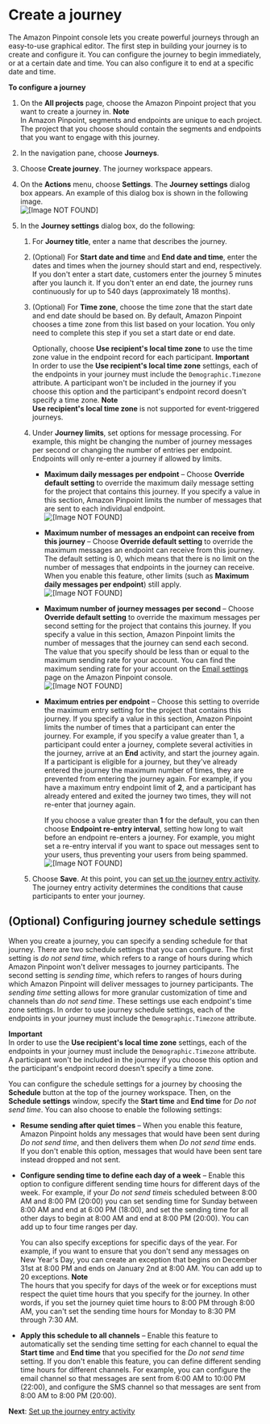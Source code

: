 # Create a journey<a name="journeys-create"></a>

The Amazon Pinpoint console lets you create powerful journeys through an easy\-to\-use graphical editor\. The first step in building your journey is to create and configure it\. You can configure the journey to begin immediately, or at a certain date and time\. You can also configure it to end at a specific date and time\.

**To configure a journey**

1. On the **All projects** page, choose the Amazon Pinpoint project that you want to create a journey in\.
**Note**  
In Amazon Pinpoint, segments and endpoints are unique to each project\. The project that you choose should contain the segments and endpoints that you want to engage with this journey\.

1. In the navigation pane, choose **Journeys**\.

1. Choose **Create journey**\. The journey workspace appears\.

1. On the **Actions** menu, choose **Settings**\. The **Journey settings** dialog box appears\. An example of this dialog box is shown in the following image\.  
![\[Image NOT FOUND\]](http://docs.aws.amazon.com/pinpoint/latest/userguide/images/journeys-settings.png)

1. In the **Journey settings** dialog box, do the following:

   1. For **Journey title**, enter a name that describes the journey\.

   1. \(Optional\) For **Start date and time** and **End date and time**, enter the dates and times when the journey should start and end, respectively\. If you don't enter a start date, customers enter the journey 5 minutes after you launch it\. If you don't enter an end date, the journey runs continuously for up to 540 days \(approximately 18 months\)\.

   1. \(Optional\) For **Time zone**, choose the time zone that the start date and end date should be based on\. By default, Amazon Pinpoint chooses a time zone from this list based on your location\. You only need to complete this step if you set a start date or end date\.

      Optionally, choose **Use recipient's local time zone** to use the time zone value in the endpoint record for each participant\. 
**Important**  
In order to use the **Use recipient's local time zone** settings, each of the endpoints in your journey must include the `Demographic.Timezone` attribute\. A participant won't be included in the journey if you choose this option and the participant's endpoint record doesn't specify a time zone\.
**Note**  
**Use recipient's local time zone** is not supported for event\-triggered journeys\.

   1. Under **Journey limits**, set options for message processing\. For example, this might be changing the number of journey messages per second or changing the number of entries per endpoint\. Endpoints will only re\-enter a journey if allowed by limits\. 
      + **Maximum daily messages per endpoint** – Choose **Override default setting** to override the maximum daily message setting for the project that contains this journey\. If you specify a value in this section, Amazon Pinpoint limits the number of messages that are sent to each individual endpoint\.  
![\[Image NOT FOUND\]](http://docs.aws.amazon.com/pinpoint/latest/userguide/images/journeys-max-daily-endpoint.png)
      + **Maximum number of messages an endpoint can receive from this journey** – Choose **Override default setting** to override the maximum messages an endpoint can receive from this journey\. The default setting is 0, which means that there is no limit on the number of messages that endpoints in the journey can receive\. When you enable this feature, other limits \(such as **Maximum daily messages per endpoint**\) still apply\.  
![\[Image NOT FOUND\]](http://docs.aws.amazon.com/pinpoint/latest/userguide/images/journeys-max-messages-per-endpoint.png)
      + **Maximum number of journey messages per second** – Choose **Override default setting** to override the maximum messages per second setting for the project that contains this journey\. If you specify a value in this section, Amazon Pinpoint limits the number of messages that the journey can send each second\. The value that you specify should be less than or equal to the maximum sending rate for your account\. You can find the maximum sending rate for your account on the [Email settings](settings-email.md) page on the Amazon Pinpoint console\.  
![\[Image NOT FOUND\]](http://docs.aws.amazon.com/pinpoint/latest/userguide/images/journeys-max-journey-second.png)
      + **Maximum entries per endpoint** – Choose this setting to override the maximum entry setting for the project that contains this journey\. If you specify a value in this section, Amazon Pinpoint limits the number of times that a participant can enter the journey\. For example, if you specify a value greater than 1, a participant could enter a journey, complete several activities in the journey, arrive at an **End** activity, and start the journey again\. If a participant is eligible for a journey, but they've already entered the journey the maximum number of times, they are prevented from entering the journey again\. For example, if you have a maximum entry endpoint limit of **2**, and a participant has already entered and exited the journey two times, they will not re\-enter that journey again\.

        If you choose a value greater than **1** for the default, you can then choose **Endpoint re\-entry interval**, setting how long to wait before an endpoint re\-enters a journey\. For example, you might set a re\-entry interval if you want to space out messages sent to your users, thus preventing your users from being spammed\.  
![\[Image NOT FOUND\]](http://docs.aws.amazon.com/pinpoint/latest/userguide/images/journeys-max-entries-endpoint.png)

   1. Choose **Save**\. At this point, you can [set up the journey entry activity](journeys-entry-activity.md)\. The journey entry activity determines the conditions that cause participants to enter your journey\.

## \(Optional\) Configuring journey schedule settings<a name="journeys-create-schedule"></a>

When you create a journey, you can specify a sending schedule for that journey\. There are two schedule settings that you can configure\. The first setting is *do not send time*, which refers to a range of hours during which Amazon Pinpoint won't deliver messages to journey participants\. The second setting is *sending time*, which refers to ranges of hours during which Amazon Pinpoint will deliver messages to journey participants\. The *sending time* setting allows for more granular customization of time and channels than *do not send time*\. These settings use each endpoint's time zone settings\. In order to use journey schedule settings, each of the endpoints in your journey must include the `Demographic.Timezone` attribute\.

**Important**  
In order to use the **Use recipient's local time zone** settings, each of the endpoints in your journey must include the `Demographic.Timezone` attribute\. A participant won't be included in the journey if you choose this option and the participant's endpoint record doesn't specify a time zone\.

You can configure the schedule settings for a journey by choosing the **Schedule** button at the top of the journey workspace\. Then, on the **Schedule settings** window, specify the **Start time** and **End time** for *Do not send time*\. You can also choose to enable the following settings:
+ **Resume sending after quiet times** – When you enable this feature, Amazon Pinpoint holds any messages that would have been sent during *Do not send time*, and then delivers them when *Do not send time* ends\. If you don't enable this option, messages that would have been sent tare instead dropped and not sent\.
+ **Configure sending time to define each day of a week** – Enable this option to configure different sending time hours for different days of the week\. For example, if your *Do not send time*is scheduled between 8:00 AM and 8:00 PM \(20:00\) you can set sending time for Sunday between 8:00 AM and end at 6:00 PM \(18:00\), and set the sending time for all other days to begin at 8:00 AM and end at 8:00 PM \(20:00\)\. You can add up to four time ranges per day\.

  You can also specify exceptions for specific days of the year\. For example, if you want to ensure that you don't send any messages on New Year's Day, you can create an exception that begins on December 31st at 8:00 PM and ends on January 2nd at 8:00 AM\. You can add up to 20 exceptions\.
**Note**  
The hours that you specify for days of the week or for exceptions must respect the quiet time hours that you specify for the journey\. In other words, if you set the journey quiet time hours to 8:00 PM through 8:00 AM, you can't set the sending time hours for Monday to 8:30 PM through 7:30 AM\.
+ **Apply this schedule to all channels** – Enable this feature to automatically set the sending time setting for each channel to equal the **Start time** and **End time** that you specified for the *Do not send time* setting\. If you don't enable this feature, you can define different sending time hours for different channels\. For example, you can configure the email channel so that messages are sent from 6:00 AM to 10:00 PM \(22:00\), and configure the SMS channel so that messages are sent from 8:00 AM to 8:00 PM \(20:00\)\.

**Next**: [Set up the journey entry activity](journeys-entry-activity.md)